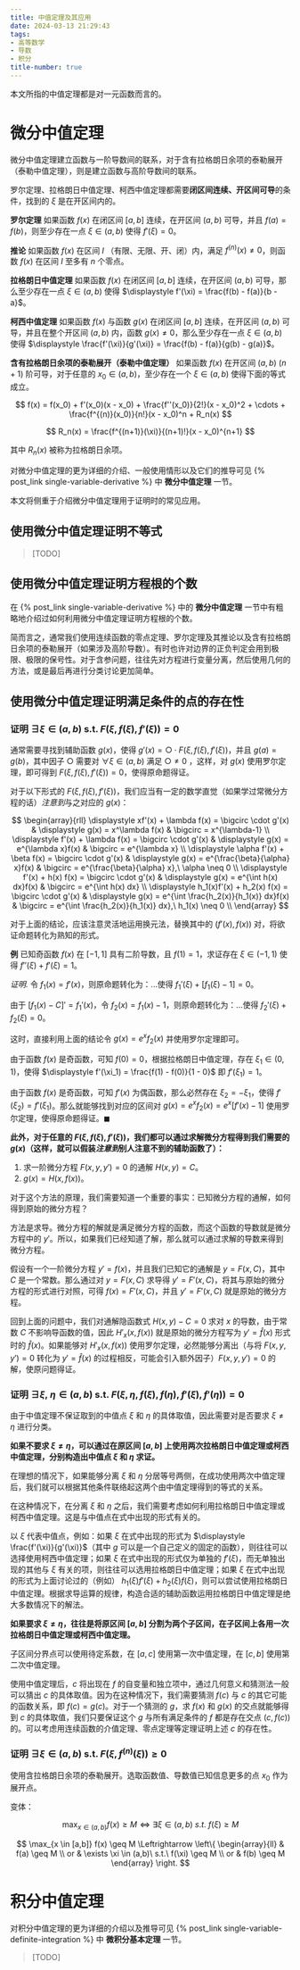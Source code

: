 ```yaml
---
title: 中值定理及其应用
date: 2024-03-13 21:29:43
tags:
- 高等数学
- 导数
- 积分
title-number: true
---
```


本文所指的中值定理都是对一元函数而言的。

<!-- more -->

# 微分中值定理

微分中值定理建立函数与一阶导数间的联系，对于含有拉格朗日余项的泰勒展开（泰勒中值定理），则是建立函数与高阶导数间的联系。

罗尔定理、拉格朗日中值定理、柯西中值定理都需要**闭区间连续、开区间可导**的条件，找到的 $\xi$ 是在开区间内的。

**罗尔定理** 如果函数 $f(x)$ 在闭区间 $[a,b]$ 连续，在开区间 $(a,b)$ 可导，并且 $f(a) = f(b)$，则至少存在一点 $\xi \in (a,b)$ 使得 $f'(\xi) = 0$。

**推论** 如果函数 $f(x)$ 在区间 $I$ （有限、无限、开、闭）内，满足 $f^{(n)}(x) \neq 0$，则函数 $f(x)$ 在区间 $I$ 至多有 $n$ 个零点。

**拉格朗日中值定理** 如果函数 $f(x)$ 在闭区间 $[a,b]$ 连续，在开区间 $(a,b)$ 可导，那么至少存在一点 $\xi \in (a,b)$ 使得 $\displaystyle f'(\xi) = \frac{f(b) - f(a)}{b - a}$。

**柯西中值定理** 如果函数 $f(x)$ 与函数 $g(x)$ 在闭区间 $[a,b]$ 连续，在开区间 $(a,b)$ 可导，并且在整个开区间 $(a,b)$ 内，函数 $g(x) \neq 0$，那么至少存在一点 $\xi \in (a,b)$ 使得 $\displaystyle \frac{f'(\xi)}{g'(\xi)} = \frac{f(b) - f(a)}{g(b) - g(a)}$。 

**含有拉格朗日余项的泰勒展开（泰勒中值定理）** 如果函数 $f(x)$ 在开区间 $(a,b)$ $(n+1)$ 阶可导，对于任意的 $x_0 \in (a,b)$，至少存在一个 $\xi \in (a,b)$ 使得下面的等式成立。

$$
f(x) = f(x_0) + f'(x_0)(x - x_0) + \frac{f''(x_0)}{2!}(x - x_0)^2 + \cdots + \frac{f^{(n)}(x_0)}{n!}(x - x_0)^n + R_n(x) 
$$

$$
R_n(x) = \frac{f^{(n+1)}(\xi)}{(n+1)!}(x - x_0)^{n+1}
$$

其中 $R_n(x)$ 被称为拉格朗日余项。

对微分中值定理的更为详细的介绍、一般使用情形以及它们的推导可见 {% post_link single-variable-derivative %} 中 **微分中值定理** 一节。

本文将侧重于介绍微分中值定理用于证明时的常见应用。

## 使用微分中值定理证明不等式

> [TODO]

## 使用微分中值定理证明方程根的个数

在 {% post_link single-variable-derivative %} 中的 **微分中值定理** 一节中有粗略地介绍过如何利用微分中值定理证明方程根的个数。

简而言之，通常我们使用连续函数的零点定理、罗尔定理及其推论以及含有拉格朗日余项的泰勒展开（如果涉及高阶导数）。有时也许对边界的正负判定会用到极限、极限的保号性。对于含参问题，往往先对方程进行变量分离，然后使用几何的方法，或是最后再进行分类讨论更加简单。

## 使用微分中值定理证明满足条件的点的存在性

### 证明 $\exists \xi \in (a,b)$ s.t. $F(\xi, f(\xi), f'(\xi)) = 0$

通常需要寻找到辅助函数 $g(x)$，使得 $g'(x) = \bigcirc \cdot F(\xi, f(\xi), f'(\xi))$，并且 $g(a) = g(b)$，其中因子 $\bigcirc$ 需要对 $\forall \xi \in (a,b)$ 满足 $\bigcirc \neq 0$ ，这样，对 $g(x)$ 使用罗尔定理，即可得到 $F(\xi, f(\xi), f'(\xi)) = 0$，使得原命题得证。

对于以下形式的 $F(\xi, f(\xi), f'(\xi))$，我们应当有一定的数学直觉（如果学过常微分方程的话）*注意到*与之对应的 $g(x)$：

$$
\begin{array}{rll}
    \displaystyle xf'(x) + \lambda f(x) = \bigcirc \cdot g'(x) & 
    \displaystyle g(x) = x^\lambda f(x) & \bigcirc = x^{\lambda-1} \\
    \displaystyle f'(x) + \lambda f(x) = \bigcirc \cdot g'(x) & 
    \displaystyle g(x) = e^{\lambda x}f(x) & \bigcirc = e^{\lambda x} \\
    \displaystyle \alpha f'(x) + \beta f(x) = \bigcirc \cdot g'(x) & 
    \displaystyle g(x) = e^{\frac{\beta}{\alpha} x}f(x) & \bigcirc = e^{\frac{\beta}{\alpha} x},\ \alpha \neq 0 \\
    \displaystyle f'(x) + h(x) f(x) = \bigcirc \cdot g'(x) & 
    \displaystyle g(x) = e^{\int h(x) dx}f(x) & \bigcirc = e^{\int h(x) dx} \\
    \displaystyle h_1(x)f'(x) + h_2(x) f(x) = \bigcirc \cdot g'(x) & 
    \displaystyle g(x) = e^{\int \frac{h_2(x)}{h_1(x)} dx}f(x) & \bigcirc = e^{\int \frac{h_2(x)}{h_1(x)} dx},\ h_1(x) \neq 0 \\
\end{array}
$$

对于上面的结论，应该注意灵活地运用换元法，替换其中的 $(f'(x),f(x))$ 对，将欲证命题转化为熟知的形式。

**例** 已知奇函数 $f(x)$ 在 $[-1,1]$ 具有二阶导数，且 $f(1) = 1$，求证存在 $\xi \in (-1,1)$ 使得 $f''(\xi) + f'(\xi) = 1$。

*证明.* 令 $f_1(x) = f'(x)$，则原命题转化为：...使得 $f_1'(\xi) + [f_1(\xi) - 1] = 0$。

由于 $[f_1(x) - C]' = f_1'(x)$，令 $f_2(x) = f_1(x) - 1$，则原命题转化为：...使得 $f_2'(\xi) + f_2(\xi) = 0$。

这时，直接利用上面的结论令 $g(x) = e^{x}f_2(x)$ 并使用罗尔定理即可。

由于函数 $f(x)$ 是奇函数，可知 $f(0) = 0$，根据拉格朗日中值定理，存在 $\xi_1 \in (0, 1)$，使得 $\displaystyle f'(\xi_1) = \frac{f(1) - f(0)}{1 - 0}$ 即 $f'(\xi_1) = 1$。

由于函数 $f(x)$ 是奇函数，可知 $f'(x)$ 为偶函数，那么必然存在 $\xi_2 = -\xi_1$，使得 $\displaystyle f'(\xi_2) = \displaystyle f'(\xi_1)$。那么就能够找到对应的区间对 $g(x) = e^{x}f_2(x) = e^{x}[f'(x) - 1]$ 使用罗尔定理，使得原命题得证。$\blacksquare$

**此外，对于任意的 $F(\xi, f(\xi), f'(\xi))$，我们都可以通过求解微分方程得到我们需要的 $g(x)$（这样，就可以假装*注意到*别人注意不到的辅助函数了）：**

1. 求一阶微分方程 $F(x, y, y') = 0$ 的通解 $H(x, y) = C$。
2. $g(x) = H(x, f(x))$。

对于这个方法的原理，我们需要知道一个重要的事实：已知微分方程的通解，如何得到原始的微分方程？

方法是求导。微分方程的解就是满足微分方程的函数，而这个函数的导数就是微分方程中的 $y'$。所以，如果我们已经知道了解，那么就可以通过求解的导数来得到微分方程。

假设有一个一阶微分方程 $y' = f(x)$，并且我们已知它的通解是 $y = F(x, C)$，其中 $C$ 是一个常数。那么通过对 $y = F(x, C)$ 求导得 $y' = F'(x, C)$，将其与原始的微分方程的形式进行对照，可得 $f(x) = F'(x, C)$，并且 $y' = F'(x, C)$ 就是原始的微分方程。

回到上面的问题中，我们对通解隐函数式 $H(x, y) - C = 0$ 求对 $x$ 的导数，由于常数 $C$ 不影响导函数的值，因此 $H'_x(x, f(x))$ 就是原始的微分方程写为 $y' = \hat{f}(x)$ 形式时的 $\hat{f}(x)$。如果能够对 $H'_x(x, f(x))$ 使用罗尔定理，必然能够分离出（与将 $F(x, y, y') = 0$ 转化为 $y' = \hat{f}(x)$ 的过程相反，可能会引入额外因子）$F(x, y, y') = 0$ 的解，使原问题得证。

### 证明 $\exists \xi ,\ \eta \in (a,b)$ s.t. $F(\xi, \eta, f(\xi), f(\eta), f'(\xi), f'(\eta)) = 0$

由于中值定理不保证取到的中值点 $\xi$ 和 $\eta$ 的具体取值，因此需要对是否要求 $\xi \neq \eta$ 进行分类。

**如果不要求 $\xi \neq \eta$，可以通过在原区间 $[a, b]$ 上使用两次拉格朗日中值定理或柯西中值定理，分别构造出中值点 $\xi$ 和 $\eta$ 求证。**

在理想的情况下，如果能够分离 $\xi$ 和 $\eta$ 分居等号两侧，在成功使用两次中值定理后，我们就可以根据其他条件联络起这两个由中值定理得到的等式的关系。

在这种情况下，在分离 $\xi$ 和 $\eta$ 之后，我们需要考虑如何利用拉格朗日中值定理或柯西中值定理。这是与中值点在式中出现的形式有关的。

以 $\xi$ 代表中值点，例如：如果 $\xi$ 在式中出现的形式为 $\displaystyle \frac{f'(\xi)}{g'(\xi)}$（其中 $g$ 可以是一个自己定义的固定的函数），则往往可以选择使用柯西中值定理；如果 $\xi$ 在式中出现的形式仅为单独的 $f'(\xi)$，而无单独出现的其他与 $\xi$ 有关的项，则往往可以选用拉格朗日中值定理；如果 $\xi$ 在式中出现的形式为上面讨论过的（例如） $h_1(\xi)f'(\xi) + h_2(\xi) f(\xi)$，则可以尝试使用拉格朗日中值定理。根据求导运算的规律，构造合适的辅助函数运用拉格朗日中值定理是绝大多数情况下的解法。

**如果要求 $\xi \neq \eta$，往往是将原区间 $[a, b]$ 分割为两个子区间，在子区间上各用一次拉格朗日中值定理或柯西中值定理。**

子区间分界点可以使用待定系数，在 $[a, c]$ 使用第一次中值定理，在 $[c, b]$ 使用第二次中值定理。

使用中值定理后，$c$ 将出现在 $f$ 的自变量和独立项中，通过几何意义和猜测法一般可以猜出 $c$ 的具体取值。因为在这种情况下，我们需要猜测 $f(c)$ 与 $c$ 的其它可能的函数关系，即 $f(c) = g(c)$。对于一个猜测的 $g$，求 $f(x)$ 和 $g(x)$ 的交点就能够得到 $c$ 的具体取值，我们只要保证这个 $g$ 与所有满足条件的 $f$ 都是存在交点 $(c, f(c))$ 的。可以考虑用连续函数的介值定理、零点定理等定理证明上述 $c$ 的存在性。

### 证明 $\exists \xi \in (a,b)$ s.t. $F(\xi, f^{(n)}(\xi)) \geq 0$

使用含拉格朗日余项的泰勒展开。选取函数值、导数值已知信息更多的点 $x_0$ 作为展开点。

变体：

$$
\max_{x \in (a,b)} f(x) \geq M \Leftrightarrow \exists \xi \in (a,b)\ s.t.\ f(\xi) \geq M
$$

$$
\max_{x \in [a,b]} f(x) \geq M \Leftrightarrow
\left\{ \begin{array}{ll}
       & f(a) \geq M \\
    or & \exists \xi \in (a,b)\ s.t.\ f(\xi) \geq M \\
    or & f(b) \geq M
\end{array} \right.
$$

# 积分中值定理

对积分中值定理的更为详细的介绍以及推导可见 {% post_link single-variable-definite-integration %} 中 **微积分基本定理** 一节。

> [TODO]